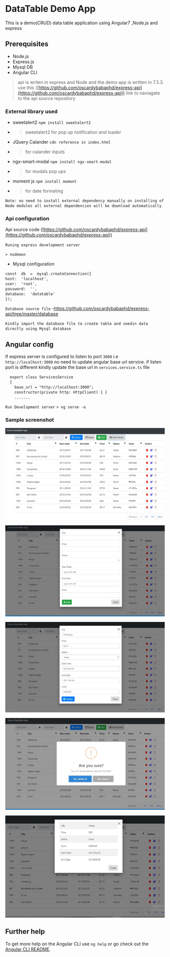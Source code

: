 # DataTable Demo App

This is a demo(CRUD) data table application using Angular7 ,Node.js and express 
## Prerequisites
- Node.js 
- Express.js
- Mysql DB
- Angular CLI

> api is writen in express and Node and the demo app is written in 7.3.3. use this ([https://github.com/oscardybabaphd/express-api](https://github.com/oscardybabaphd/express-api)) link to naviagate to the api source repository 

### External library used
- sweetalert2 `npm install sweetalert2`
- > sweetalert2 for pop up notification and loader
- JQuery Calander `cdn reference in index.html`
- > for calander inputs
- ngx-smart-modal `npm install ngx-smart-modal`
- > for modals pop ups
- moment js `npm install moment`
- > for date formating

```
Note: no need to install external dependency manually on installing of Node modules all external dependencies will be download automatically
```

### Api configuration
Api source code ([https://github.com/oscardybabaphd/express-api](https://github.com/oscardybabaphd/express-api)) 

`Runing express development server`
```
> nodemon
```
- Mysql configuration

```
const  db  =  mysql.createConnection({
host:  'localhost',
user:  'root',
password:  '',
database:  'datatable'
});
```
`Database source file`
-https://github.com/oscardybabaphd/express-api/tree/master/database
```
Kindly import the database file to create table and seedin data directly using Mysql database
```



## Angular config

If express server is configured to listen to port `3000` i.e `http://localhost:3000` no need to update angular base url service. if listen port is different kindly update the base url in `services.service.ts` file
````
  export class ServicesService 
  {
    base_url = "http://localhost:3000";
    constructor(private http: HttpClient) { }
    .......
  ````
  `Run Development server` `> ng serve -o`

  ### Sample screenshot
  ![Main Table](https://github.com/oscardybabaphd/customedatatable/blob/master/imageDemo/main.JPG)

  ![Add Item](https://github.com/oscardybabaphd/customedatatable/blob/master/imageDemo/new.JPG)

  ![Update item](https://github.com/oscardybabaphd/customedatatable/blob/master/imageDemo/update.JPG)

  ![Delete](https://github.com/oscardybabaphd/customedatatable/blob/master/imageDemo/delete.JPG)

  ![Delete](https://github.com/oscardybabaphd/customedatatable/blob/master/imageDemo/view.JPG)

## Further help

To get more help on the Angular CLI use `ng help` or go check out the [Angular CLI README](https://github.com/angular/angular-cli/blob/master/README.md).
